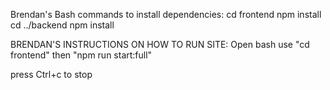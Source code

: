 Brendan's Bash commands to install dependencies:
cd frontend
npm install
cd ../backend
npm install


BRENDAN'S INSTRUCTIONS ON HOW TO RUN SITE: 
Open bash
use "cd frontend"
then "npm run start:full"

press Ctrl+c to stop
